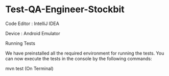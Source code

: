 # Test-QA-Engineer-Stockbit

Code Editor : IntelliJ IDEA

Device : Android Emulator

Running Tests

We have preinstalled all the required environment for running the tests. You can now execute the tests in the console by the following commands:

mvn test (On Terminal)
